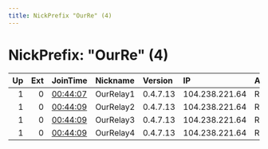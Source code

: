 ```yaml
---
title: NickPrefix "OurRe" (4)
---
```


# NickPrefix: "OurRe" (4)

|   Up |   Ext | JoinTime                                                                                              | Nickname   | Version   | IP             | AS           | CC   |   ORp |   Dirp | OS   | Contact   |   eFamMembers |
|-----:|------:|:------------------------------------------------------------------------------------------------------|:-----------|:----------|:---------------|:-------------|:-----|------:|-------:|:-----|:----------|--------------:|
|    1 |     0 | [00:44:07](https://nusenu.github.io/OrNetStats/w/relay/85E9A067309BC6AC3E25F696BE153C0015FA3766.html) | OurRelay1  | 0.4.7.13  | 104.238.221.64 | RELIABLESITE | us   | 60000 |      0 | BSD  | None      |             4 |
|    1 |     0 | [00:44:09](https://nusenu.github.io/OrNetStats/w/relay/0BF30333AD02D472D60CC727CE1BDCD2E07121DF.html) | OurRelay2  | 0.4.7.13  | 104.238.221.64 | RELIABLESITE | us   | 50000 |      0 | BSD  | None      |             4 |
|    1 |     0 | [00:44:09](https://nusenu.github.io/OrNetStats/w/relay/4ABC90F69A108F210AFDDBFBB111B2D11425D2E1.html) | OurRelay3  | 0.4.7.13  | 104.238.221.64 | RELIABLESITE | us   | 40000 |      0 | BSD  | None      |             4 |
|    1 |     0 | [00:44:09](https://nusenu.github.io/OrNetStats/w/relay/E4404BD0A5B40579C86992F47EA11D8480FCDC55.html) | OurRelay4  | 0.4.7.13  | 104.238.221.64 | RELIABLESITE | us   | 30000 |      0 | BSD  | None      |             4 |
